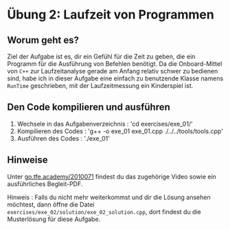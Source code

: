# Übung 2: Laufzeit von Programmen

## Worum geht es?
Ziel der Aufgabe ist es, dir ein Gefühl für die Zeit zu geben, die ein Programm für die Ausführung von Befehlen benötigt. Da die Onboard-Mittel von `C++` zur Laufzeitanalyse gerade am Anfang relativ schwer zu bedienen sind, habe ich in dieser Aufgabe eine einfach zu benutzende Klasse namens `RunTime` geschrieben, mit der Laufzeitmessung ein Kinderspiel ist. 
 
## Den Code kompilieren und ausführen
1. Wechsele in das Aufgabenverzeichnis : 'cd exercises/exe_01/'
2. Kompilieren des Codes : 'g++ -o exe_01 exe_01.cpp ./../../tools/tools.cpp'
3. Ausführen des Codes : './exe_01'

## Hinweise
Unter [go.tfe.academy/2010071](https://go.tfe.academy/2010071) findest du das zugehörige Video sowie ein ausführliches Begleit-PDF.

Hinweis : Falls du nicht mehr weiterkommst und dir die Lösung ansehen möchtest, dann öffne die Datei `exercises/exe_02/solution/exe_02_solution.cpp`, dort  findest du die Musterlösung für diese Aufgabe.
